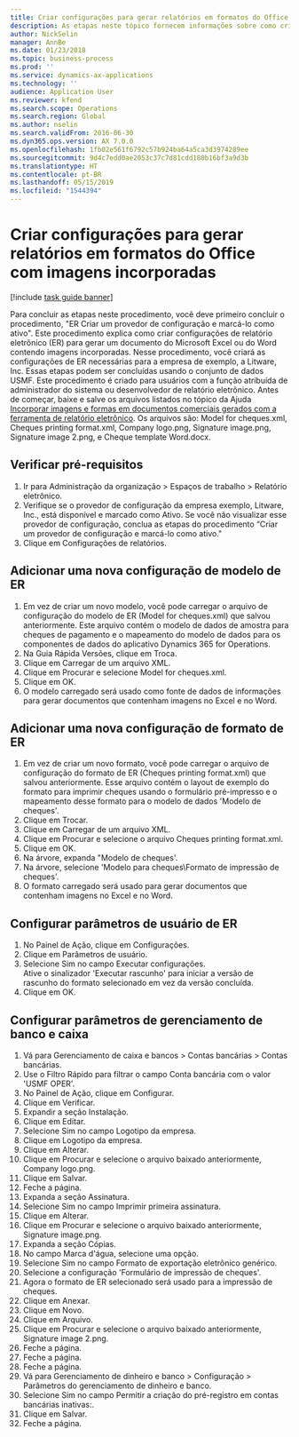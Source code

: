 ```yaml
---
title: Criar configurações para gerar relatórios em formatos do Office com imagens incorporadas
description: As etapas neste tópico fornecem informações sobre como criar configurações de relatório eletrônico (ER) que geram documentos eletrônicos nos formatos do Microsoft Office (Excel e Word) contendo imagens incorporadas.
author: NickSelin
manager: AnnBe
ms.date: 01/23/2018
ms.topic: business-process
ms.prod: ''
ms.service: dynamics-ax-applications
ms.technology: ''
audience: Application User
ms.reviewer: kfend
ms.search.scope: Operations
ms.search.region: Global
ms.author: nselin
ms.search.validFrom: 2016-06-30
ms.dyn365.ops.version: AX 7.0.0
ms.openlocfilehash: 1fb02e561f6792c57b924ba64a5ca3d3974289ee
ms.sourcegitcommit: 9d4c7edd0ae2053c37c7d81cdd180b16bf3a9d3b
ms.translationtype: HT
ms.contentlocale: pt-BR
ms.lasthandoff: 05/15/2019
ms.locfileid: "1544394"
---
```

# <a name="design-configurations-to-generate-reports-in-office-format-that-have-embedded-images"></a>Criar configurações para gerar relatórios em formatos do Office com imagens incorporadas

[!include [task guide banner](../../includes/task-guide-banner.md)]

Para concluir as etapas neste procedimento, você deve primeiro concluir o procedimento, "ER Criar um provedor de configuração e marcá-lo como ativo". Este procedimento explica como criar configurações de relatório eletrônico (ER) para gerar um documento do Microsoft Excel ou do Word contendo imagens incorporadas. Nesse procedimento, você criará as configurações de ER necessárias para a empresa de exemplo, a Litware, Inc. Essas etapas podem ser concluídas usando o conjunto de dados USMF. Este procedimento é criado para usuários com a função atribuída de administrador do sistema ou desenvolvedor de relatório eletrônico. Antes de começar, baixe e salve os arquivos listados no tópico da Ajuda [Incorporar imagens e formas em documentos comerciais gerados com a ferramenta de relatório eletrônico](../electronic-reporting-embed-images-shapes.md). Os arquivos são: Model for cheques.xml, Cheques printing format.xml, Company logo.png, Signature image.png, Signature image 2.png, e Cheque template Word.docx.

## <a name="verify-prerequisites"></a>Verificar pré-requisitos  
 1. Ir para Administração da organização > Espaços de trabalho > Relatório eletrônico.  
 2. Verifique se o provedor de configuração da empresa exemplo, Litware, Inc., está disponível e marcado como Ativo. Se você não visualizar esse provedor de configuração, conclua as etapas do procedimento “Criar um provedor de configuração e marcá-lo como ativo."   
 3. Clique em Configurações de relatórios.  
 
## <a name="add-a-new-er-model-configuration"></a>Adicionar uma nova configuração de modelo de ER  
 1. Em vez de criar um novo modelo, você pode carregar o arquivo de configuração do modelo de ER (Model for cheques.xml) que salvou anteriormente. Este arquivo contém o modelo de dados de amostra para cheques de pagamento e o mapeamento do modelo de dados para os componentes de dados do aplicativo Dynamics 365 for Operations.   
 2. Na Guia Rápida Versões, clique em Troca.   
 3. Clique em Carregar de um arquivo XML.  
 4. Clique em Procurar e selecione Model for cheques.xml.   
 5. Clique em OK.  
 6. O modelo carregado será usado como fonte de dados de informações para gerar documentos que contenham imagens no Excel e no Word.  

## <a name="add-a-new-er-format-configuration"></a>Adicionar uma nova configuração de formato de ER  
 1. Em vez de criar um novo formato, você pode carregar o arquivo de configuração do formato de ER (Cheques printing format.xml) que salvou anteriormente. Esse arquivo contém o layout de exemplo do formato para imprimir cheques usando o formulário pré-impresso e o mapeamento desse formato para o modelo de dados 'Modelo de cheques'.   
 2. Clique em Trocar.  
 3. Clique em Carregar de um arquivo XML.  
 4. Clique em Procurar e selecione o arquivo Cheques printing format.xml.   
 5. Clique em OK.  
 6. Na árvore, expanda "Modelo de cheques'.  
 7. Na árvore, selecione 'Modelo para cheques\Formato de impressão de cheques'.  
 8. O formato carregado será usado para gerar documentos que contenham imagens no Excel e no Word.   

## <a name="configure-er-user-parameters"></a>Configurar parâmetros de usuário de ER  
 1. No Painel de Ação, clique em Configurações.  
 2. Clique em Parâmetros de usuário.  
 3. Selecione Sim no campo Executar configurações.  
  Ative o sinalizador 'Executar rascunho' para iniciar a versão de rascunho do formato selecionado em vez da versão concluída.  
 4. Clique em OK.  

## <a name="configure-cash--bank-management-parameters"></a>Configurar parâmetros de gerenciamento de banco e caixa  
 1. Vá para Gerenciamento de caixa e bancos > Contas bancárias > Contas bancárias.  
 2. Use o Filtro Rápido para filtrar o campo Conta bancária com o valor 'USMF OPER'.  
 3. No Painel de Ação, clique em Configurar.  
 4. Clique em Verificar.  
 5. Expandir a seção Instalação.  
 6. Clique em Editar.  
 7. Selecione Sim no campo Logotipo da empresa.  
 8. Clique em Logotipo da empresa.  
 9. Clique em Alterar.  
 10. Clique em Procurar e selecione o arquivo baixado anteriormente, Company logo.png.   
 11. Clique em Salvar.  
 12. Feche a página.  
 13. Expanda a seção Assinatura.  
 14. Selecione Sim no campo Imprimir primeira assinatura.  
 15. Clique em Alterar.  
 16. Clique em Procurar e selecione o arquivo baixado anteriormente, Signature image.png.   
 17. Expanda a seção Cópias.  
 18. No campo Marca d'água, selecione uma opção.  
 19. Selecione Sim no campo Formato de exportação eletrônico genérico.  
 20. Selecione a configuração 'Formulário de impressão de cheques'.  
 21. Agora o formato de ER selecionado será usado para a impressão de cheques.  
 22. Clique em Anexar.  
 23. Clique em Novo.  
 24. Clique em Arquivo.  
 25. Clique em Procurar e selecione o arquivo baixado anteriormente, Signature image 2.png.   
 26. Feche a página.  
 27. Feche a página.  
 28. Feche a página.  
 29. Vá para Gerenciamento de dinheiro e banco > Configuração > Parâmetros do gerenciamento de dinheiro e banco.  
 30. Selecione Sim no campo Permitir a criação do pré-registro em contas bancárias inativas:.  
 31. Clique em Salvar.  
 32. Feche a página.  
